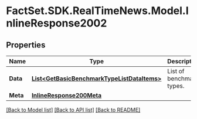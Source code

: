 # FactSet.SDK.RealTimeNews.Model.InlineResponse2002

## Properties

Name | Type | Description | Notes
------------ | ------------- | ------------- | -------------
**Data** | [**List&lt;GetBasicBenchmarkTypeListDataItems&gt;**](GetBasicBenchmarkTypeListDataItems.md) | List of benchmark types. | [optional] 
**Meta** | [**InlineResponse200Meta**](InlineResponse200Meta.md) |  | [optional] 

[[Back to Model list]](../README.md#documentation-for-models) [[Back to API list]](../README.md#documentation-for-api-endpoints) [[Back to README]](../README.md)

